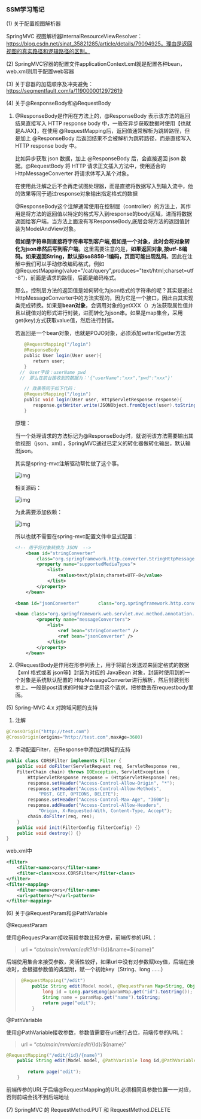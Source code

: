 ### SSM学习笔记

(1) 关于配置视图解析器

SpringMVC 视图解析器InternalResourceViewResolver：https://blog.csdn.net/sinat_35821285/article/details/79094925。理由是返回视图的真实路径和逻辑路径的区别。

(2) SpringMVC容器的配置文件applicationContext.xml就是配置各种bean，web.xml则用于配置web容器

(3) 关于容器的加载顺序及冲突避免：https://segmentfault.com/a/1190000012972619

(4) 关于@ResponseBody和@RequestBody

1. @ResponseBody是作用在方法上的，@ResponseBody 表示该方法的返回结果直接写入 HTTP response body 中，一般在异步获取数据时使用【也就是AJAX】，在使用 @RequestMapping后，返回值通常解析为跳转路径，但是加上 @ResponseBody 后返回结果不会被解析为跳转路径，而是直接写入 HTTP response body 中。 

   比如异步获取 json 数据，加上 @ResponseBody 后，会直接返回 json 数据。@RequestBody 将 HTTP 请求正文插入方法中，使用适合的 HttpMessageConverter 将请求体写入某个对象。

   在使用此注解之后不会再走试图处理器，而是直接将数据写入到输入流中，他的效果等同于通过response对象输出指定格式的数据

   @ResponseBody这个注解通常使用在控制层（controller）的方法上，其作用是将方法的返回值以特定的格式写入到response的body区域，进而将数据返回给客户端。当方法上面没有写ResponseBody,底层会将方法的返回值封装为ModelAndView对象。

   **假如是字符串则直接将字符串写到客户端,假如是一个对象，此时会将对象转化为json串然后写到客户端**。这里需要注意的是，**如果返回对象,按utf-8编码。如果返回String，默认按iso8859-1编码，页面可能出现乱码**。因此在注解中我们可以手动修改编码格式，例如@RequestMapping(value="/cat/query",produces="text/html;charset=utf-8")，前面是请求的路径，后面是编码格式。

   那么，控制层方法的返回值是如何转化为json格式的字符串的呢？其实是通过HttpMessageConverter中的方法实现的，因为它是一个接口，因此由其实现类完成转换。如果是**bean对象**，会调用对象的getXXX（）方法获取属性值并且以键值对的形式进行封装，进而转化为json串。如果是map集合，采用get(key)方式获取value值，然后进行封装。

   若返回是一个bean对象，也就是POJO对象，必须添加setter和getter方法

   ```java
   　　@RequestMapping("/login")
   　　@ResponseBody
   　　public User login(User user){
   　　　　return user;
   　　}
   　//　User字段：userName pwd
   　//　那么在前台接收到的数据为：'{"userName":"xxx","pwd":"xxx"}'
   
   　　// 效果等同于如下代码：
   　　@RequestMapping("/login")
   　　public void login(User user, HttpServletResponse response){
   　　　　response.getWriter.write(JSONObject.fromObject(user).toString());
   　　}
   ```

   原理：

   当一个处理请求的方法标记为@ResponseBody时，就说明该方法需要输出其他视图（json、xml），SpringMVC通过已定义的转化器做转化输出，默认输出json。

   其实是spring-mvc注解驱动帮忙做了这个事。

   ![img](https://images2017.cnblogs.com/blog/667897/201707/667897-20170729145804160-65046341.png)

   相关源码：

   ![img](https://images2017.cnblogs.com/blog/667897/201707/667897-20170729150018832-711523873.png)

   

   为此需要添加依赖：

   ![img](https://images2017.cnblogs.com/blog/667897/201707/667897-20170729143817300-1067172651.png)

   所以也就不需要在spring-mvc配置文件中显式配置：

   ```xml
   <!-- 用于将对象转换为 JSON  -->  
       <bean id="stringConverter"  
           class="org.springframework.http.converter.StringHttpMessageConverter">  
           <property name="supportedMediaTypes">  
               <list>  
                   <value>text/plain;charset=UTF-8</value>  
               </list>
           </property>
       </bean>  
    
   <bean id="jsonConverter"       class="org.springframework.http.converter.json.MappingJackson2HttpMessageConverter"/>  
   
   <bean class="org.springframework.web.servlet.mvc.method.annotation.RequestMappingHandlerAdapter">  
           <property name="messageConverters">  
               <list>  
                   <ref bean="stringConverter" />
                   <ref bean="jsonConverter" />  
               </list>  
           </property>  
       </bean>
   ```

   

2. @RequestBody是作用在形参列表上，用于将前台发送过来固定格式的数据【xml 格式或者 json等】封装为对应的 JavaBean 对象，封装时使用到的一个对象是系统默认配置的 HttpMessageConverter进行解析，然后封装到形参上。一般是post请求的时候才会使用这个请求，把参数丢在requestbody里面。

(5) Spring-MVC 4.x 对跨域问题的支持

1. 注解

```java
@CrossOrigin("http://test.com")
@CrossOrigin(origins="http://test.com",maxAge=3600)
```

2. 手动配置Filter，在Response中添加对跨域的支持

```java
public class CORSFilter implements Filter {
    public void doFilter(ServletRequest req, ServletResponse res, 
    FilterChain chain) throws IOException, ServletException {
        HttpServletResponse response = (HttpServletResponse) res;
        response.setHeader("Access-Control-Allow-Origin", "*");
        response.setHeader("Access-Control-Allow-Methods", 
        	"POST, GET, OPTIONS, DELETE");
        response.setHeader("Access-Control-Max-Age", "3600");
        response.addHeader("Access-Control-Allow-Headers", 
        	"Origin, X-Requested-With, Content-Type, Accept");
        chain.doFilter(req, res);
    }
    public void init(FilterConfig filterConfig) {}
    public void destroy() {}
}

```

web.xml中

```xml
<filter>
    <filter-name>cors</filter-name>
    <filter-class>xxxx.CORSFilter</filter-class>
</filter>
<filter-mapping>
    <filter-name>cors</filter-name>
    <url-pattern>/*</url-pattern>
</filter-mapping>
```

(6) 关于@RequestParam和@PathVariable

@RequestParam

使用@RequestParam接收前段参数比较方便，前端传参的URL：

>  url = “${ctx}/main/mm/am/edit?Id=${Id}&name=${name}”

后端使用集合来接受参数，灵活性较好，如果url中没有对参数赋key值，后端在接收时，会根据参数值的类型附，赋一个初始key（String、long ……）

> ```java
> @RequestMapping("/edit")
>     public String edit(Model model, @RequestParam Map<String, Object> paramMap ) {
>         long id = Long.parseLong(paramMap.get("id").toString());
>         String name = paramMap.get("name").toString;
>         return page("edit");
>     }
> ```

@PathVariable

使用@PathVariable接收参数，参数值需要在url进行占位，前端传参的URL：

> url = “${ctx}/main/mm/am/edit/${Id}/${name}”

```java
@RequestMapping("/edit/{id}/{name}")
    public String edit(Model model, @PathVariable long id,@PathVariable String name) {
        
        return page("edit");
    }
```

前端传参的URL于后端@RequestMapping的URL必须相同且参数位置一一对应，否则前端会找不到后端地址

(7) SpringMVC 的 RequestMethod.PUT 和 RequestMethod.DELETE

